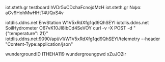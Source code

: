 iot.steth.gr    testboard     hVDr5uCDchaFcnojdMzH
iot.steth.gr    Νιψα   aGv9HohMwHHtT4UQxS4v

iotdlis.ddns.net    EnvStation      W1V5xRdXfg1qd9QhSEYI
iotdlis.ddns.net    SoilHydrometer  O67vK10JI8lbCd4SeVOY
curl -v -X POST -d "{\"temperature\": 21}" iotdlis.ddns.net:9090/api/v1/W1V5xRdXfg1qd9QhSEYI/telemetry --header "Content-Type:application/json"

wundergroundID  ITHEHA119
wundergroungpwd xZuJO2ir


